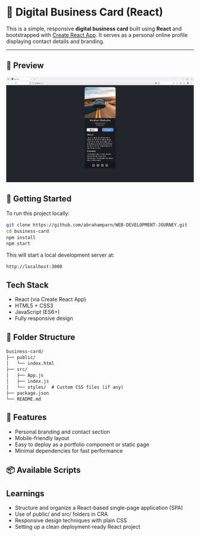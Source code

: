 # 💼 Digital Business Card (React)

This is a simple, responsive **digital business card** built using **React** and bootstrapped with [Create React App](https://create-react-app.dev/). It serves as a personal online profile displaying contact details and branding.

---

## 📸 Preview

![Banner](./demo_image/fullImage.png)

## 🚀 Getting Started

To run this project locally:

```bash
git clone https://github.com/abrahamparn/WEB-DEVELOPMENT-JOURNEY.git
cd business-card
npm install
npm start
```

This will start a local development server at:

```
http://localhost:3000
```

## Tech Stack

- React (via Create React App)
- HTML5 + CSS3
- JavaScript (ES6+)
- Fully responsive design

## 📁 Folder Structure

```
business-card/
├── public/
│   └── index.html
├── src/
│   ├── App.js
│   ├── index.js
│   └── styles/  # Custom CSS files (if any)
├── package.json
└── README.md
```

## 🎯 Features

- Personal branding and contact section
- Mobile-friendly layout
- Easy to deploy as a portfolio component or static page
- Minimal dependencies for fast performance

## 📦 Available Scripts

## Learnings

- Structure and organize a React-based single-page application (SPA)
- Use of public/ and src/ folders in CRA
- Responsive design techniques with plain CSS
- Setting up a clean deployment-ready React project
